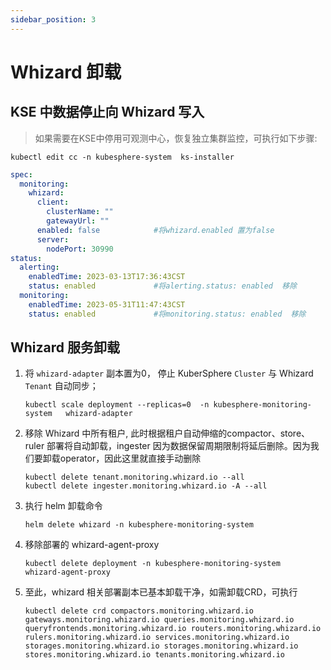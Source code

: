 ```yaml
---
sidebar_position: 3
---
```


# Whizard 卸载

## KSE 中数据停止向 Whizard 写入

> 如果需要在KSE中停用可观测中心，恢复独立集群监控，可执行如下步骤:

```shell
kubectl edit cc -n kubesphere-system  ks-installer
```

```yaml
spec:
  monitoring:
    whizard:
      client:
        clusterName: ""
        gatewayUrl: ""
      enabled: false            #将whizard.enabled 置为false
      server:
        nodePort: 30990
status:
  alerting:
    enabledTime: 2023-03-13T17:36:43CST
    status: enabled             #将alerting.status: enabled  移除
  monitoring:
    enabledTime: 2023-05-31T11:47:43CST
    status: enabled             #将monitoring.status: enabled  移除
```

## Whizard 服务卸载

1. 将 `whizard-adapter` 副本置为0， 停止 KuberSphere `Cluster` 与 Whizard `Tenant` 自动同步；

    ```shell
    kubectl scale deployment --replicas=0  -n kubesphere-monitoring-system   whizard-adapter
    ```

2. 移除 Whizard 中所有租户, 此时根据租户自动伸缩的compactor、store、ruler 部署将自动卸载，ingester 因为数据保留周期限制将延后删除。因为我们要卸载operator，因此这里就直接手动删除

    ```shell
    kubectl delete tenant.monitoring.whizard.io --all
    kubectl delete ingester.monitoring.whizard.io -A --all
    ```

3. 执行 helm 卸载命令

    ```shell
    helm delete whizard -n kubesphere-monitoring-system
    ```

4. 移除部署的 whizard-agent-proxy

    ```shell
    kubectl delete deployment -n kubesphere-monitoring-system   whizard-agent-proxy
    ```

5. 至此，whizard 相关部署副本已基本卸载干净，如需卸载CRD，可执行

    ```shell
    kubectl delete crd compactors.monitoring.whizard.io gateways.monitoring.whizard.io queries.monitoring.whizard.io queryfrontends.monitoring.whizard.io routers.monitoring.whizard.io rulers.monitoring.whizard.io services.monitoring.whizard.io storages.monitoring.whizard.io storages.monitoring.whizard.io stores.monitoring.whizard.io tenants.monitoring.whizard.io
    ```
